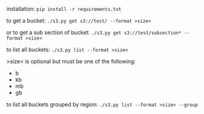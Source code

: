 installation:
`pip install -r requirements.txt`

to get a bucket: 
`./s3.py get s3://test/ --format >size<`

or to get a sub section of bucket:
`./s3.py get s3://test/subsection* --format >size<`

to list all buckets: 
`./s3.py list --format >size<`

\>size< is optional but must be one of the following:
* b
* kb
* mb
* gb

to list all buckets grouped by region: 
`./s3.py list --format >size< --group`

